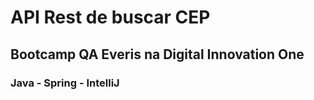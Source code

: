 # API Rest de buscar CEP

## Bootcamp QA Everis na Digital Innovation One

### Java - Spring - IntelliJ

